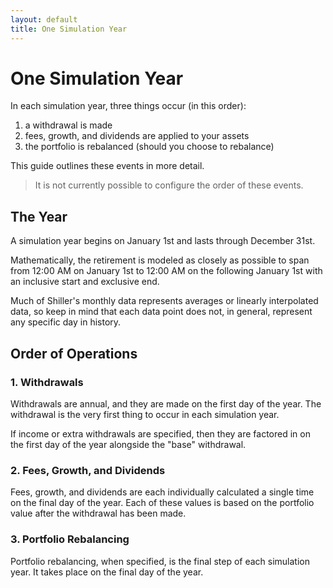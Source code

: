 ```yaml
---
layout: default
title: One Simulation Year
---
```


# One Simulation Year

In each simulation year, three things occur (in this order):

1. a withdrawal is made
2. fees, growth, and dividends are applied to your assets
3. the portfolio is rebalanced (should you choose to rebalance)

This guide outlines these events in more detail.

> It is not currently possible to configure the order of these events.

## The Year

A simulation year begins on January 1st and lasts through December 31st.

Mathematically, the retirement is modeled as closely as possible to span from
12:00 AM on January 1st to 12:00 AM on the following January 1st with an
inclusive start and exclusive end.

Much of Shiller's monthly data represents averages or linearly interpolated
data, so keep in mind that each data point does not, in general, represent any
specific day in history.

## Order of Operations

### 1. Withdrawals

Withdrawals are annual, and they are made on the first day of the year. The
withdrawal is the very first thing to occur in each simulation year.

If income or extra withdrawals are specified, then they are factored in on the
first day of the year alongside the "base" withdrawal.

### 2. Fees, Growth, and Dividends

Fees, growth, and dividends are each individually calculated a single time on
the final day of the year. Each of these values is based on the portfolio value
after the withdrawal has been made.

### 3. Portfolio Rebalancing

Portfolio rebalancing, when specified, is the final step of each simulation
year. It takes place on the final day of the year.
